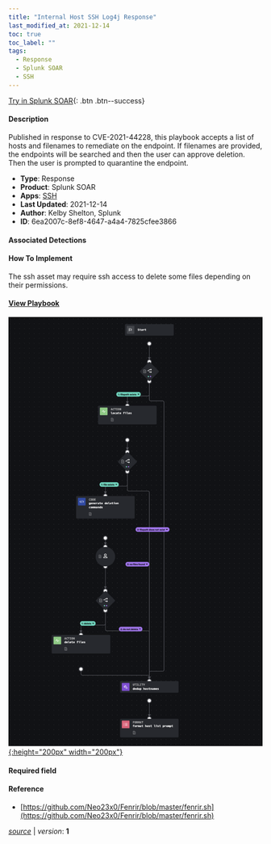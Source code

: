 ```yaml
---
title: "Internal Host SSH Log4j Response"
last_modified_at: 2021-12-14
toc: true
toc_label: ""
tags:
  - Response
  - Splunk SOAR
  - SSH
---
```


[Try in Splunk SOAR](https://www.splunk.com/en_us/software/splunk-security-orchestration-and-automation.html){: .btn .btn--success}

#### Description

Published in response to CVE-2021-44228, this playbook accepts a list of hosts and filenames to remediate on the endpoint. If filenames are provided, the endpoints will be searched and then the user can approve deletion. Then the user is prompted to quarantine the endpoint.

- **Type**: Response
- **Product**: Splunk SOAR
- **Apps**: [SSH](https://splunkbase.splunk.com/apps/#/search/SSH/product/soar)
- **Last Updated**: 2021-12-14
- **Author**: Kelby Shelton, Splunk
- **ID**: 6ea2007c-8ef8-4647-a4a4-7825cfee3866

#### Associated Detections


#### How To Implement
The ssh asset may require ssh access to delete some files depending on their permissions.

#### [View Playbook](https://splunk.github.io/soar-playbook-viewer/?playbook=https://raw.githubusercontent.com/phantomcyber/playbooks/latest/internal_host_ssh_log4j_respond.json)

[![view](https://raw.githubusercontent.com/splunk/security_content/develop/playbooks/internal_host_ssh_log4j_respond.png){:height="200px" width="200px"}](https://splunk.github.io/soar-playbook-viewer/?playbook=https://raw.githubusercontent.com/phantomcyber/playbooks/latest/internal_host_ssh_log4j_respond.json)

#### Required field


#### Reference

* [https://github.com/Neo23x0/Fenrir/blob/master/fenrir.sh](https://github.com/Neo23x0/Fenrir/blob/master/fenrir.sh)




[*source*](https://github.com/splunk/security_content/tree/develop/playbooks/internal_host_ssh_log4j_respond.yml) \| *version*: **1**